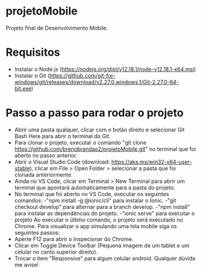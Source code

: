 # projetoMobile
Projeto final de Desenvolvimento Mobile.

# Requisitos
- Instalar o Node.js (https://nodejs.org/dist/v12.18.1/node-v12.18.1-x64.msi)
- Instalar o Git (https://github.com/git-for-windows/git/releases/download/v2.27.0.windows.1/Git-2.27.0-64-bit.exe)

# Passo a passo para rodar o projeto
- Abrir uma pasta qualquer, clicar com o botão direito e selecionar Git Bash Here para abrir o terminal do Git.
- Para clonar o projeto, executar o comando "git clone https://github.com/brenobrandao2/projetoMobile.git" no terminal que foi aberto no passo anterior.
- Abrir o Visual Studio Code (download: https://aka.ms/win32-x64-user-stable), clicar em File > Open Folder > selecionar a pasta que foi clonada anteriormente.
- Ainda no VS Code, clicar em Terminal > New Terminal para abrir um terminal que apontará automaticamente para a pasta do projeto.
- No terminal que foi aberto no VS Code, executar os seguintes comandos:
   -"npm install -g @ionic/cli" para instalar o Ionic.
   -"git checkout develop" para alternar para a branch develop.
   -"npm install" para instalar as dependências do projeto.
   -"ionic serve" para executar o projeto
Ao executar o último comando, o projeto será executado no Chrome. Para visualizar o app simulando uma tela mobile siga os seguintes passos:
- Aperte F12 para abrir o Inspecionar do Chrome.
- Clicar em Toggle Device Toolbar (Pequena imagem de um tablet e um celular no canto superior direito).
- Trocar o item "Responsive" para algum celular android.
Qualquer dúvida me avise!

